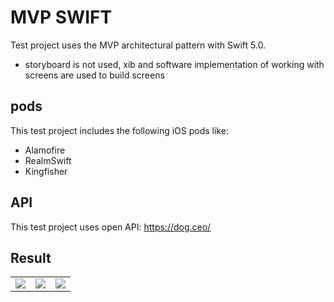 # MVP SWIFT
Test project uses the MVP architectural pattern with Swift 5.0.
  - storyboard is not used, xib and software implementation of working with screens are used to build screens
## pods
This test project includes the following iOS pods like:
  - Alamofire
  - RealmSwift
  - Kingfisher
## API
This test project uses open API: https://dog.ceo/ 

## Result

<table>
  <tr>
    <td>
      <img src="https://raw.githubusercontent.com/rusellkhx/Images/main/Breeds(MVP)"/>
    </td>
        <td>
      <img src="https://raw.githubusercontent.com/rusellkhx/Images/main/Share(MVP)"/>
    </td>
       <td>
      <img src="https://raw.githubusercontent.com/rusellkhx/Images/main/NoEthernet(MVP)"/>
    </td>
  </tr>
</table>
